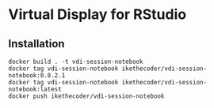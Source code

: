 # Virtual Display for RStudio

## Installation

```
docker build . -t vdi-session-notebook
docker tag vdi-session-notebook ikethecoder/vdi-session-notebook:0.8.2.1
docker tag vdi-session-notebook ikethecoder/vdi-session-notebook:latest
docker push ikethecoder/vdi-session-notebook
```
